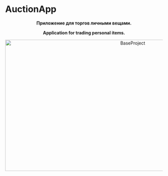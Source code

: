 # AuctionApp
<p style="text-align: center;"><strong>Приложение для торгов личными вещами.</strong></p>
<p style="text-align: center;"><strong><span>Application for trading personal items.</span></strong></p>
<p style="text-align: center;"><img src="http://dl3.joxi.net/drive/2022/05/10/0021/4002/1396642/42/32bcc12f48.jpg" alt="BaseProject" width="800" height="420" /></p>
